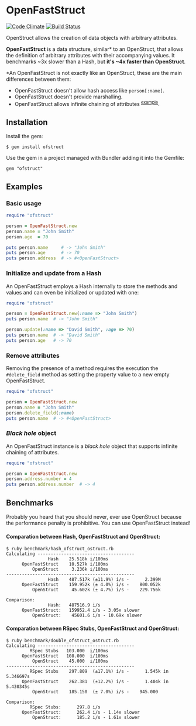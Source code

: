 # OpenFastStruct

[![Code Climate](https://codeclimate.com/github/arturoherrero/ofstruct/badges/gpa.svg)](https://codeclimate.com/github/arturoherrero/ofstruct)
[![Build Status](https://travis-ci.org/arturoherrero/ofstruct.svg)](https://travis-ci.org/arturoherrero/ofstruct)

OpenStruct allows the creation of data objects with arbitrary attributes.

**OpenFastStruct** is a data structure, similar* to an OpenStruct, that allows the
definition of arbitrary attributes with their accompanying values. It benchmarks
~3x slower than a Hash, but **it's ~4x faster than OpenStruct**.

*An OpenFastStruct is not exactly like an OpenStruct, these are the main
differences between them:
- OpenFastStruct doesn't allow hash access like `person[:name]`.
- OpenFastStruct doesn't provide marshalling.
- OpenFastStruct allows infinite chaining of attributes <sup>[example](#black-hole-object)</sup>.


## Installation

Install the gem:

    $ gem install ofstruct

Use the gem in a project managed with Bundler adding it into the Gemfile:

    gem "ofstruct"


## Examples

### Basic usage

```ruby
require "ofstruct"

person = OpenFastStruct.new
person.name = "John Smith"
person.age  = 70

puts person.name     # -> "John Smith"
puts person.age      # -> 70
puts person.address  # -> #<OpenFastStruct>
```

### Initialize and update from a Hash

An OpenFastStruct employs a Hash internally to store the methods and values and
can even be initialized or updated with one:

```ruby
require "ofstruct"

person = OpenFastStruct.new(:name => "John Smith")
puts person.name  # -> "John Smith"

person.update(:name => "David Smith", :age => 70)
puts person.name  # -> "David Smith"
puts person.age   # -> 70
```

### Remove attributes

Removing the presence of a method requires the execution the `#delete_field`
method as setting the property value to a new empty OpenFastStruct.

```ruby
require "ofstruct"

person = OpenFastStruct.new
person.name = "John Smith"
person.delete_field(:name)
puts person.name  # -> #<OpenFastStruct>
```

### *Black hole* object

An OpenFastStruct instance is a *black hole* object that supports infinite
chaining of attributes.

```ruby
require "ofstruct"

person = OpenFastStruct.new
person.address.number = 4
puts person.address.number  # -> 4
```


## Benchmarks

Probably you heard that you should never, ever use OpenStruct because the
performance penalty is prohibitive. You can use OpenFastStruct instead!

#### Comparation between Hash, OpenFastStruct and OpenStruct:

```
$ ruby benchmark/hash_ofstruct_ostruct.rb
Calculating -------------------------------------
                Hash    25.518k i/100ms
      OpenFastStruct    10.527k i/100ms
          OpenStruct     3.236k i/100ms
-------------------------------------------------
                Hash    487.517k (±11.9%) i/s -      2.399M
      OpenFastStruct    159.952k (± 4.0%) i/s -    800.052k
          OpenStruct     45.602k (± 4.7%) i/s -    229.756k

Comparison:
                Hash:   487516.9 i/s
      OpenFastStruct:   159952.4 i/s - 3.05x slower
          OpenStruct:    45601.6 i/s - 10.69x slower
```

#### Comparation between RSpec Stubs, OpenFastStruct and OpenStruct:

```
$ ruby benchmark/double_ofstruct_ostruct.rb
Calculating -------------------------------------
         RSpec Stubs   103.000  i/100ms
      OpenFastStruct   108.000  i/100ms
          OpenStruct    45.000  i/100ms
-------------------------------------------------
         RSpec Stubs    297.809  (±17.1%) i/s -      1.545k in   5.346697s
      OpenFastStruct    262.381  (±12.2%) i/s -      1.404k in   5.430345s
          OpenStruct    185.150  (± 7.0%) i/s -    945.000

Comparison:
         RSpec Stubs:      297.8 i/s
      OpenFastStruct:      262.4 i/s - 1.14x slower
          OpenStruct:      185.2 i/s - 1.61x slower
```
